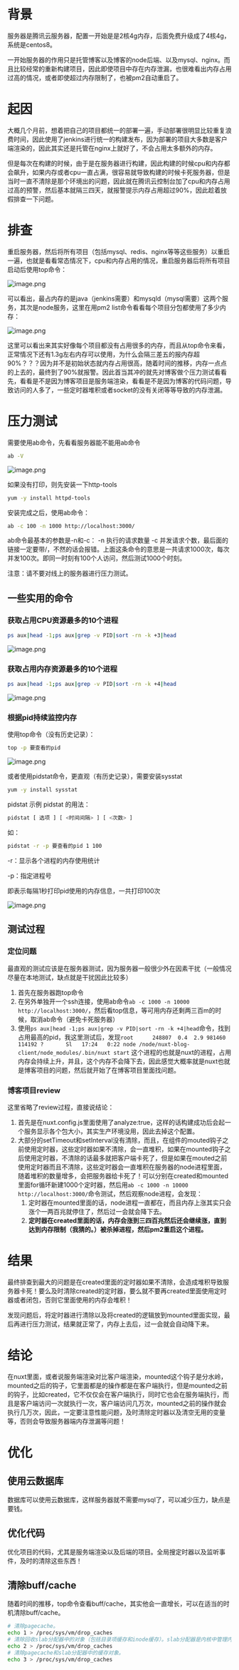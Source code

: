 # 背景

服务器是腾讯云服务器，配置一开始是是2核4g内存，后面免费升级成了4核4g，系统是centos8。

一开始服务器的作用只是托管博客以及博客的node后端、以及mysql、nginx。而且比较经常的重新构建项目，因此即使项目中存在内存泄漏，也很难看出内存占用过高的情况，或者即使超过内存限制了，也被pm2自动重启了。

# 起因

大概几个月前，想着把自己的项目都统一的部署一遍，手动部署很明显比较重复浪费时间，因此使用了jenkins进行统一的构建发布，因为部署的项目大多数是客户端渲染的，因此其实还是托管在nginx上就好了，不会占用太多额外的内存。

但是每次在构建的时候，由于是在服务器进行构建，因此构建的时候cpu和内存都会飙升，如果内存或者cpu一直占满，很容易就导致构建的时候卡死服务器，但是当时一直不清除是那个环境出的问题，因此就在腾讯云控制台加了cpu和内存占用过高的预警，然后基本就隔三四天，就报警提示内存占用超过90%，因此趁着放假排查一下问题。

# 排查

重启服务器，然后将所有项目（包括mysql、redis、nginx等等这些服务）以重启一遍，也就是看看常态情况下，cpu和内存占用的情况，重启服务器后将所有项目启动后使用top命令：

![image.png](https://p3-juejin.byteimg.com/tos-cn-i-k3u1fbpfcp/8af5a40ec03f49f498084725060f5718~tplv-k3u1fbpfcp-zoom-1.image)

可以看出，最占内存的是java（jenkins需要）和mysqld（mysql需要）这两个服务，其次是node服务，这里在用pm2 list命令看看每个项目分包都使用了多少内存：

![image.png](https://p3-juejin.byteimg.com/tos-cn-i-k3u1fbpfcp/f49252020d2c41388ec01b6fe0956c5b~tplv-k3u1fbpfcp-zoom-1.image)

这里可以看出来其实好像每个项目都没有占用很多的内存，而且从top命令来看，正常情况下还有1.3g左右内存可以使用，为什么会隔三差五的报内存超90%？？？因为并不是初始状态就内存占用很高，随着时间的推移，内存一点点的上去的，最终到了90%就报警。因此首当其冲的就先对博客做个压力测试看看先，看看是不是因为博客项目是服务端渲染，看看是不是因为博客的代码问题，导致访问的人多了，一些定时器堆积或者socket的没有关闭等等导致的内存泄漏。

# 压力测试

需要使用ab命令，先看看服务器能不能用ab命令

```sh
ab -V
```

![image.png](https://p3-juejin.byteimg.com/tos-cn-i-k3u1fbpfcp/fe425f23a77547f3b678e0b0c8f96c26~tplv-k3u1fbpfcp-zoom-1.image)

如果没有打印，则先安装一下http-tools

```sh
yum -y install httpd-tools
```

安装完成之后，使用ab命令：

```sh
ab -c 100 -n 1000 http://localhost:3000/
```

ab命令最基本的参数是-n和-c： -n 执行的请求数量 -c 并发请求个数，最后面的链接一定要带/，不然的话会报错。上面这条命令的意思是一共请求1000次，每次并发100次。即同一时刻有100个人访问，然后测试1000个时刻。

注意：请不要对线上的服务器进行压力测试。

## 一些实用的命令

### 获取占用CPU资源最多的10个进程

```sh
ps aux|head -1;ps aux|grep -v PID|sort -rn -k +3|head
```

![image.png](https://p3-juejin.byteimg.com/tos-cn-i-k3u1fbpfcp/e21cec621a954ebf8ed7aabff87702ca~tplv-k3u1fbpfcp-zoom-1.image)

### 获取占用内存资源最多的10个进程

```sh
ps aux|head -1;ps aux|grep -v PID|sort -rn -k +4|head
```

![image.png](https://p3-juejin.byteimg.com/tos-cn-i-k3u1fbpfcp/2d45ebd78b9644d2b6d1f4e1f713dadd~tplv-k3u1fbpfcp-zoom-1.image)

### 根据pid持续监控内存

使用top命令（没有历史记录）：

```sh
top -p 要查看的pid
```


![image.png](https://p1-juejin.byteimg.com/tos-cn-i-k3u1fbpfcp/4b3473ae9b0a480d99f4ff9aab4d2028~tplv-k3u1fbpfcp-watermark.image?)

或者使用pidstat命令，更直观（有历史记录），需要安装sysstat

```sh
yum -y install sysstat
```

pidstat 示例 pidstat 的用法：

```sh
pidstat [ 选项 ] [ <时间间隔> ] [ <次数> ] 
```

如：

```sh
pidstat -r -p 要查看的pid 1 100
```

-r：显示各个进程的内存使用统计

-p：指定进程号

即表示每隔1秒打印pid使用的内存信息，一共打印100次

![image.png](https://p3-juejin.byteimg.com/tos-cn-i-k3u1fbpfcp/b7083b9ce82b44b7af14878a4c2d6058~tplv-k3u1fbpfcp-zoom-1.image)

## 测试过程

### 定位问题

最直观的测试应该是在服务器测试，因为服务器一般很少外在因素干扰（一般情况尽量在本地测试，缺点就是干扰因此比较多）

1. 首先在服务器跑top命令
2. 在另外单独开一个ssh连接，使用ab命令`ab -c 1000 -n 10000 http://localhost:3000/`，然后看top信息，等可用内存还剩两三百m的时候，取消ab命令（避免卡死服务器）
3. 使用`ps aux|head -1;ps aux|grep -v PID|sort -rn -k +4|head`命令，找到占用最高的pid，我这里测试后，发现`root      248807  0.4  2.9 981460 114192 ?       Sl   17:24   0:22 node /node/nuxt-blog-client/node_modules/.bin/nuxt start` 这个进程的也就是nuxt的进程，占用内存会持续上升，并且，这个内存不会降下去，因此感觉大概率就是nuxt也就是博客项目的问题，然后就开始了在博客项目里面找问题。

### 博客项目review

这里省略了review过程，直接说结论：

1. 首先是在nuxt.config.js里面使用了analyze:true，这样的话构建成功后会起一个服务显示各个包大小，其实生产环境没用，因此去掉这个配置。
2. 大部分的setTimeout和setInterval没有清除，而且，在组件的mouted钩子之前使用定时器，这些定时器如果不清除，会一直堆积，如果在mounted钩子之后使用定时器，不清除的话最多就把客户端卡死了，但是如果在mouted之前使用定时器而且不清除，这些定时器会一直堆积在服务器的node进程里面，随着堆积的数量增多，会把服务器给卡死了！可以分别在created和mounted里面for循环新建1000个定时器，然后用`ab -c 1000 -n 10000 http://localhost:3000/`命令测试，然后观察node进程，会发现：
   1. 定时器在mounted里面的话，node进程一直都在，而且内存上涨其实只会涨个一两百兆就停住了，然后过一会就会降下去。
   2. **定时器在created里面的话，内存会涨到三四百兆然后还会继续涨，直到达到内存限制（我猜的。）被杀掉进程，然后pm2重启这个进程。**



# 结果

最终排查到最大的问题是在created里面的定时器如果不清除，会造成堆积导致服务器卡死！要么及时清除created的定时器，要么就不要再created里面使用定时器或者闭包，否则它里面使用的内存会堆积！

发现问题后，将定时器进行清除以及将created的逻辑放到mounted里面实现，最后再进行压力测试，结果就正常了，内存上去后，过一会就会自动降下来。

# 结论

在nuxt里面，或者说服务端渲染对比客户端渲染，mounted这个钩子是分水岭，mounted之后的钩子，它里面都是的操作都是在客户端执行，但是mounted之前的钩子，比如created，它不仅仅会在客户端执行，同时它也会在服务端执行，而且是客户端访问一次就执行一次，客户端访问几万次，mounted之前的操作就会执行几万次，因此，一定要注意性能问题，及时清除定时器以及清空无用的变量等，否则会导致服务器端内存泄漏等问题！

# 优化

## 使用云数据库

数据库可以使用云数据库，这样服务器就不需要mysql了，可以减少压力，缺点是要钱。

## 优化代码

优化项目的代码，尤其是服务端渲染以及后端的项目。全局搜定时器以及监听事件，及时的清除这些东西！

## 清除buff/cache

随着时间的推移，top命令查看buff/cache，其实他会一直增长，可以在适当的时机清除buff/cache。

```sh
# 清除pagecache。
echo 1 > /proc/sys/vm/drop_caches
# 清除回收slab分配器中的对象（包括目录项缓存和inode缓存）。slab分配器是内核中管理内存的一种机制，其中很多缓存数据实现都是用的pagecache。
echo 2 > /proc/sys/vm/drop_caches
# 清除pagecache和slab分配器中的缓存对象。
echo 3 > /proc/sys/vm/drop_caches
```
